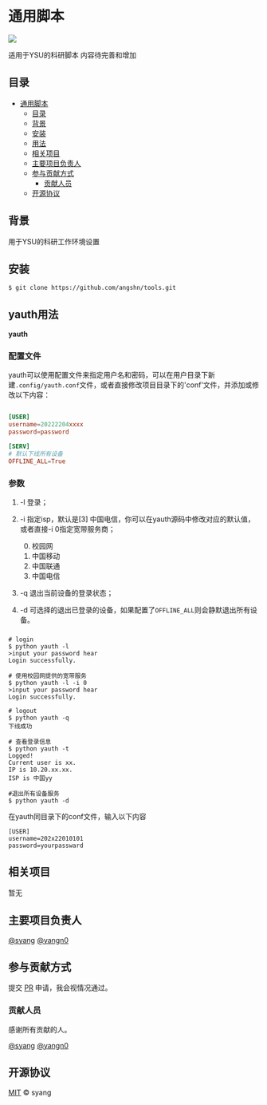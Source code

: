# 通用脚本

[![](https://img.shields.io/badge/home-tools-orange)](https://github.com/angshn/tools.git)

适用于YSU的科研脚本
内容待完善和增加

## 目录

- [通用脚本](#通用脚本)
  - [目录](#目录)
  - [背景](#背景)
  - [安装](#安装)
  - [用法](#用法)
  - [相关项目](#相关项目)
  - [主要项目负责人](#主要项目负责人)
  - [参与贡献方式](#参与贡献方式)
    - [贡献人员](#贡献人员)
  - [开源协议](#开源协议)

## 背景
用于YSU的科研工作环境设置
## 安装

```shell
$ git clone https://github.com/angshn/tools.git

```

## yauth用法
**yauth**

### 配置文件

yauth可以使用配置文件来指定用户名和密码，可以在用户目录下新建`.config/yauth.conf`文件，或者直接修改项目目录下的'conf'文件，并添加或修改以下内容：

```conf

[USER]
username=20222204xxxx
password=password

[SERV]
# 默认下线所有设备
OFFLINE_ALL=True

```

### 参数

1. -l 登录；
2. -i 指定isp，默认是[3] 中国电信，你可以在yauth源码中修改对应的默认值，或者直接-i 0指定宽带服务商；

   0. 校园网 
   1. 中国移动 
   2. 中国联通 
   3. 中国电信
3. -q 退出当前设备的登录状态；
4. -d 可选择的退出已登录的设备，如果配置了`OFFLINE_ALL`则会静默退出所有设备。

### 
```shell
# login
$ python yauth -l
>input your password hear
Login successfully.

# 使用校园网提供的宽带服务
$ python yauth -l -i 0
>input your password hear
Login successfully.

# logout
$ python yauth -q
下线成功

# 查看登录信息
$ python yauth -t
Logged!
Current user is xx.
IP is 10.20.xx.xx.
ISP is 中国yy

#退出所有设备服务
$ python yauth -d 

```
在yauth同目录下的conf文件，输入以下内容
```
[USER]
username=202x22010101
password=yourpassward
```

## 相关项目

暂无

## 主要项目负责人

[@syang](https://github.com/angshn)
[@yangn0](https://github.com/yangn0)

## 参与贡献方式


提交 [PR](https://github.com/angshn/tools/pulls) 申请，我会视情况通过。

### 贡献人员

感谢所有贡献的人。

[@syang](https://github.com/angshn)
[@yangn0](https://github.com/yangn0)

## 开源协议

[MIT](LICENSE) © syang
